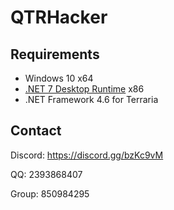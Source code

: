 # QTRHacker

## Requirements
* Windows 10 x64
* [.NET 7 Desktop Runtime](https://dotnet.microsoft.com/zh-cn/download/dotnet/thank-you/runtime-desktop-7.0.20-windows-x86-installer?cid=getdotnetcore) x86
* .NET Framework 4.6 for Terraria

## Contact
Discord: https://discord.gg/bzKc9vM

QQ: 2393868407

Group: 850984295
